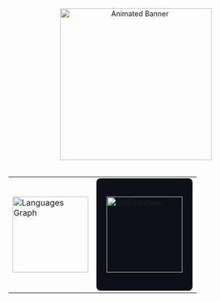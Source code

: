 <div align="center">
  <img height="300" src="https://i.pinimg.com/originals/ce/32/ac/ce32acad708dcd74eff4872573c04d4c.gif" alt="Animated Banner" />
</div>

<br/>

<table align="center">
  <tr>
    <td>
      <img src="https://github-readme-stats.vercel.app/api/top-langs?username=666mxvbee&locale=en&hide_title=false&layout=compact&card_width=320&langs_count=100&theme=github_dark&hide_border=false&order=2" height="150" alt="Languages Graph" />
    </td>
    <td>
      <div style="background-color: #0d1117; padding: 20px; border-radius: 8px;">
        <p>
          <img align="center" src="https://github-readme-streak-stats.herokuapp.com/?user=666mxvbee&theme=github_dark" alt="666mxvbee" height="150" />
        </p>
      </div>
    </td>
  </tr>
</table>
